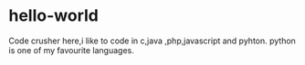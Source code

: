 # hello-world
Code crusher here,i like to code in c,java ,php,javascript and pyhton.
python is one of my favourite languages.
